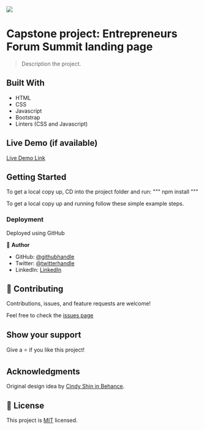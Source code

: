 ![](https://img.shields.io/badge/Microverse-blueviolet)

# Capstone project: Entrepreneurs Forum Summit landing page

> Description the project.


## Built With

- HTML
- CSS
- Javascript
- Bootstrap
- Linters (CSS and Javascript)

## Live Demo (if available)

[Live Demo Link](https://tessyrich.github.io/Capstone-Project-Main/)


## Getting Started

To get a local copy up, CD into the project folder and run:
"""
npm install
"""


To get a local copy up and running follow these simple example steps.



### Deployment
Deployed using GitHub


👤 **Author**

- GitHub: [@githubhandle](https://github.com/Tessyrich)
- Twitter: [@twitterhandle](https://twitter.com/twitterhandle)
- LinkedIn: [LinkedIn](https://linkedin.com/in/linkedinhandle)

## 🤝 Contributing

Contributions, issues, and feature requests are welcome!

Feel free to check the [issues page]([../../issues/])

## Show your support

Give a ⭐️ if you like this project!

## Acknowledgments

Original design idea by [Cindy Shin in Behance](https://www.behance.net/adagio07).

## 📝 License

This project is [MIT]([./LICENSE](https://github.com/Tessyrich/Capstone-project/blob/capstone/LICENSE.txt)) licensed.
